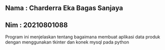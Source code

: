 ## Nama : Charderra Eka Bagas Sanjaya
## Nim : 20210801088

Program ini menjelaskan tentang bagaimana membuat aplikasi data produk dengan menggunakan tkinter dan konek mysql pada python